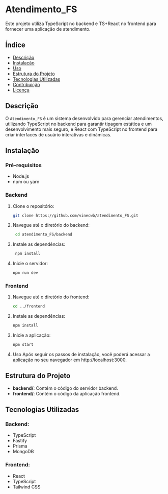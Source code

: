 # Atendimento_FS

Este projeto utiliza TypeScript no backend e TS+React no frontend para fornecer uma aplicação de atendimento.

## Índice

- [Descrição](#descrição)
- [Instalação](#instalação)
- [Uso](#uso)
- [Estrutura do Projeto](#estrutura-do-projeto)
- [Tecnologias Utilizadas](#tecnologias-utilizadas)
- [Contribuição](#contribuição)
- [Licença](#licença)

## Descrição

O `Atendimento_FS` é um sistema desenvolvido para gerenciar atendimentos, utilizando TypeScript no backend para garantir tipagem estática e um desenvolvimento mais seguro, e React com TypeScript no frontend para criar interfaces de usuário interativas e dinâmicas.

## Instalação

### Pré-requisitos

- Node.js
- npm ou yarn

### Backend

1. Clone o repositório:
   ```bash
   git clone https://github.com/vinecwb/atendimento_FS.git
2. Navegue até o diretório do backend:
   ```bash
    cd atendimento_FS/backend

3. Instale as dependências:
   ```bash
    npm install
4. Inicie o servidor:
    ```bash
    npm run dev

### Frontend

1. Navegue até o diretório do frontend:
    ```bash
    cd ../frontend
2. Instale as dependências:
    ```bash
    npm install
3. Inicie a aplicação:
    ```bash
    npm start

4. Uso
Após seguir os passos de instalação, você poderá acessar a aplicação no seu navegador em http://localhost:3000.

## Estrutura do Projeto

- **backend/**: Contém o código do servidor backend.
- **frontend/**: Contém o código da aplicação frontend.

## Tecnologias Utilizadas

### Backend:
- TypeScript
- Fastify
- Prisma
- MongoDB

### Frontend:
- React
- TypeScript
- Tailwind CSS

